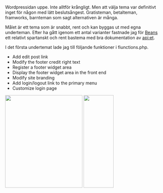 Wordpressidan uppe. Inte alltför krångligt. Men att välja tema var definitivt inget för någon med lätt beslutsångest. Gratisteman, betalteman, framworks, barnteman som sagt alternativen är många.

Målet är ett tema som är snabbt, rent och kan byggas ut med egna underteman. Efter ha gått igenom ett antal varianter fastnade jag för <a href="http://www.getbeans.io/">Beans</a> ett relativt spartanskt och rent bastema med bra dokumentation av <a href="https://www.getbeans.io/documentation/">api:et</a>.

I det första undertemat lade jag till följande funktioner i fiunctions.php.

* Add edit post link
* Modify the footer credit right text
* Register a footer widget area
* Display the footer widget area in the front end
* Modify site branding
* Add login/logout link to the primary menu
* Customize login page

<img src="http://ropaolle.se/wp-content/uploads/2018/02/ropaolle.se_.02-250x300.jpg" alt="" width="250" height="300" class="alignnone size-medium wp-image-792" /> <img src="http://ropaolle.se/wp-content/uploads/2018/02/ropaolle.se_.01-97x300.png" alt="" width="97" height="300" class="alignnone size-medium wp-image-791" />